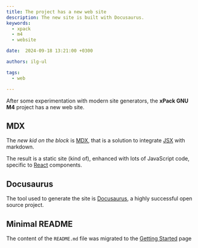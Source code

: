 ```yaml
---
title: The project has a new web site
description: The new site is built with Docusaurus.
keywords:
  - xpack
  - m4
  - website

date:  2024-09-18 13:21:00 +0300

authors: ilg-ul

tags:
  - web

---
```


<head><title>{frontMatter.title}</title></head>

After some experimentation with modern site generators,
the **xPack GNU M4** project has a new web site.

<!--truncate-->

## MDX

The _new kid on the block_ is [MDX](https://mdxjs.com), that is a solution
to integrate [JSX](https://react.dev/learn/writing-markup-with-jsx) with
markdown.

The result is a static site (kind of), enhanced with lots of JavaScript
code, specific to [React](https://react.dev) components.

## Docusaurus

The tool used to generate the site is [Docusaurus](https://docusaurus.io),
a highly successful open source project.

## Minimal README

The content of the `README.md` file was migrated to the
[Getting Started](/docs/getting-started/) page
